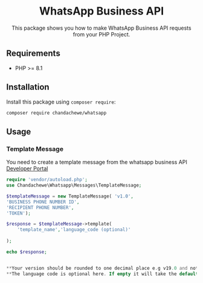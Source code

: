 <h1 align="center">WhatsApp Business API</h1>

<p align="center">
This package shows you how to make WhatsApp Business API requests from your PHP Project. 
</p>



## Requirements

- PHP >= 8.1

## Installation

Install this package using `composer require`:

```bash
composer require chandachewe/whatsapp 
```


## Usage 

### Template Message
You need to create a template message from the whatsapp business API [Developer Portal](https://developers.facebook.com/)

```php
require 'vendor/autoload.php';  
use Chandachewe\Whatsapp\Messages\TemplateMessage;

$templateMessage = new TemplateMessage( 'v1.0',
'BUSINESS PHONE NUMBER ID',
'RECIPIENT PHONE NUMBER',
'TOKEN');

$response = $templateMessage->template(   
    'template_name','language_code (optional)'
   
);

echo $response;


**Your version should be rounded to one decimal place e.g v19.0 and not v19**
**The language code is optional here. If empty it will take the default as en_US**
